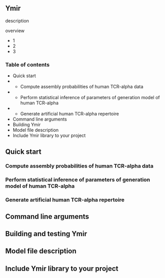Ymir
--

description

overview
- 1
- 2
- 3


### Table of contents
- Quick start
- - Compute assembly probabilities of human TCR-alpha data
- - Perform statistical inference of parameters of generation model of human TCR-alpha
- - Generate artificial human TCR-alpha repertoire
- Command line arguments
- Building Ymir
- Model file description
- Include Ymir library to your project


## Quick start
### Compute assembly probabilities of human TCR-alpha data


### Perform statistical inference of parameters of generation model of human TCR-alpha


### Generate artificial human TCR-alpha repertoire


## Command line arguments


## Building and testing Ymir


## Model file description


## Include Ymir library to your project

